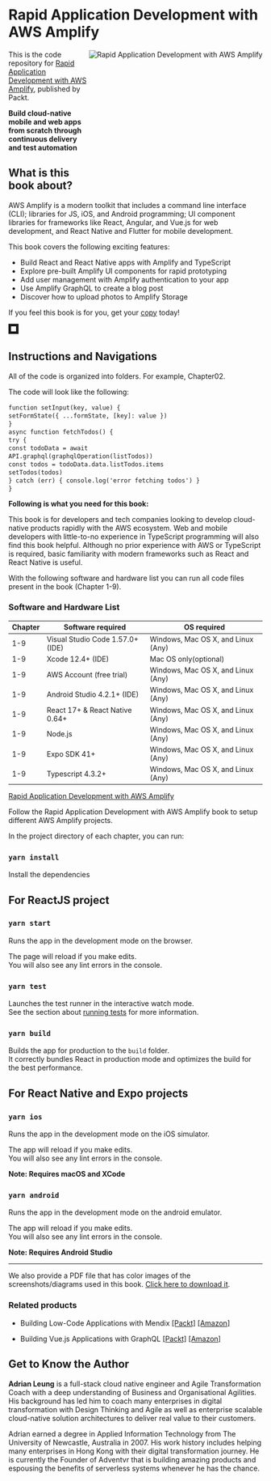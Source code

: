 # Rapid Application Development with AWS Amplify

<a href="https://www.packtpub.com/product/rapid-application-development-with-aws-amplify/9781800207233?utm_source=github&utm_medium=repository&utm_campaign=9781800207233"><img src="https://static.packt-cdn.com/products/9781800207233/cover/smaller" alt="Rapid Application Development with AWS Amplify" height="256px" align="right"></a>

This is the code repository for [Rapid Application Development with AWS Amplify](https://www.packtpub.com/product/rapid-application-development-with-aws-amplify/9781800207233?utm_source=github&utm_medium=repository&utm_campaign=9781800207233), published by Packt.

**Build cloud-native mobile and web apps from scratch through continuous delivery and test automation**

## What is this book about?
AWS Amplify is a modern toolkit that includes a command line interface (CLI); libraries for JS, iOS, and Android programming; UI component libraries for frameworks like React, Angular, and Vue.js for web development, and React Native and Flutter for mobile development.

This book covers the following exciting features:
* Build React and React Native apps with Amplify and TypeScript
* Explore pre-built Amplify UI components for rapid prototyping
* Add user management with Amplify authentication to your app
* Use Amplify GraphQL to create a blog post
* Discover how to upload photos to Amplify Storage

If you feel this book is for you, get your [copy](https://www.amazon.com/dp/1800207239) today!

<a href="https://www.packtpub.com/?utm_source=github&utm_medium=banner&utm_campaign=GitHubBanner"><img src="https://raw.githubusercontent.com/PacktPublishing/GitHub/master/GitHub.png" 
alt="https://www.packtpub.com/" border="5" /></a>


## Instructions and Navigations
All of the code is organized into folders. For example, Chapter02.

The code will look like the following:
```
function setInput(key, value) {
setFormState({ ...formState, [key]: value })
}
async function fetchTodos() {
try {
const todoData = await
API.graphql(graphqlOperation(listTodos))
const todos = todoData.data.listTodos.items
setTodos(todos)
} catch (err) { console.log('error fetching todos') }
}
```

**Following is what you need for this book:**

This book is for developers and tech companies looking to develop cloud-native products rapidly with the AWS ecosystem. Web and mobile developers with little-to-no experience in TypeScript programming will also find this book helpful. Although no prior experience with AWS or TypeScript is required, basic familiarity with modern frameworks such as React and React Native is useful.

With the following software and hardware list you can run all code files present in the book (Chapter 1-9).

### Software and Hardware List

| Chapter  | Software required                     | OS required                        |
| -------- | --------------------------------------| -----------------------------------|
| 1-9      | Visual Studio Code 1.57.0+ (IDE)      | Windows, Mac OS X, and Linux (Any) |
| 1-9      | Xcode 12.4+ (IDE)                     | Mac OS only(optional)              |
| 1-9      | AWS Account (free trial)              | Windows, Mac OS X, and Linux (Any) |
| 1-9      | Android Studio 4.2.1+ (IDE)           | Windows, Mac OS X, and Linux (Any) |
| 1-9      | React 17+ & React Native 0.64+        | Windows, Mac OS X, and Linux (Any) |
| 1-9      | Node.js                               | Windows, Mac OS X, and Linux (Any) |
| 1-9      | Expo SDK 41+                          | Windows, Mac OS X, and Linux (Any) |
| 1-9      | Typescript 4.3.2+                     | Windows, Mac OS X, and Linux (Any) |


[Rapid Application Development with AWS Amplify](https://github.com/PacktPublishing/Rapid-Application-Development-with-AWS-Amplify)

Follow the Rapid Application Development with AWS Amplify book to setup different AWS Amplify projects.

In the project directory of each chapter, you can run:

### `yarn install`
Install the dependencies

## For ReactJS project

### `yarn start`

Runs the app in the development mode on the browser.

The page will reload if you make edits.<br />
You will also see any lint errors in the console.

### `yarn test`

Launches the test runner in the interactive watch mode.<br />
See the section about [running tests](https://facebook.github.io/create-react-app/docs/running-tests) for more information.

### `yarn build`

Builds the app for production to the `build` folder.<br />
It correctly bundles React in production mode and optimizes the build for the best performance.

## For React Native and Expo projects

### `yarn ios`

Runs the app in the development mode on the iOS simulator.

The app will reload if you make edits.<br />
You will also see any lint errors in the console.

**Note: Requires macOS and XCode**

### `yarn android`

Runs the app in the development mode on the android emulator.<br />

The app will reload if you make edits.<br />
You will also see any lint errors in the console.

**Note: Requires Android Studio**

<hr/>

We also provide a PDF file that has color images of the screenshots/diagrams used in this book. [Click here to download it](https://static.packt-cdn.com/downloads/9781800207233_ColorImages.pdf).



### Related products <Other books you may enjoy>
* Building Low-Code Applications with Mendix [[Packt]](https://www.packtpub.com/product/building-low-code-applications-with-mendix/9781800201422?utm_source=github&utm_medium=repository&utm_campaign=9781800201422) [[Amazon]](https://www.amazon.com/dp/1800201427)

* Building Vue.js Applications with GraphQL [[Packt]](https://www.packtpub.com/product/building-vue-js-applications-with-graphql/9781800565074?utm_source=github&utm_medium=repository&utm_campaign=9781800565074) [[Amazon]](https://www.amazon.com/dp/1800565070)

## Get to Know the Author
**Adrian Leung**
is a full-stack cloud native engineer and Agile Transformation Coach with a deep understanding of Business and Organisational Agilities. His background has led him to coach many enterprises in digital transformation with Design Thinking and Agile as well as enterprise scalable cloud-native solution architectures to deliver real value to their customers.
  
Adrian earned a degree in Applied Information Technology from The University of Newcastle, Australia in 2007. His work history includes helping many enterprises in Hong Kong with their digital transformation journey. He is currently the Founder of Adventvr that is building amazing products and espousing the benefits of serverless systems whenever he has the chance.


